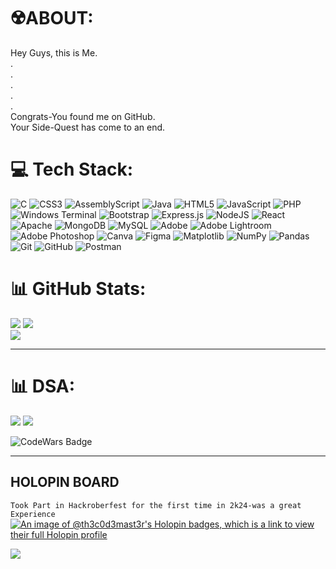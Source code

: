# ☢️ABOUT:
Hey Guys, this is Me.<br>.<br>.<br>.<br>.<br>.<br>Congrats-You found me on GitHub.<br>Your Side-Quest has come to an end.


# 💻 Tech Stack:
![C](https://img.shields.io/badge/c-%2300599C.svg?style=for-the-badge&logo=c&logoColor=white) ![CSS3](https://img.shields.io/badge/css3-%231572B6.svg?style=for-the-badge&logo=css3&logoColor=white) ![AssemblyScript](https://img.shields.io/badge/assembly%20script-%23000000.svg?style=for-the-badge&logo=assemblyscript&logoColor=white) ![Java](https://img.shields.io/badge/java-%23ED8B00.svg?style=for-the-badge&logo=openjdk&logoColor=white) ![HTML5](https://img.shields.io/badge/html5-%23E34F26.svg?style=for-the-badge&logo=html5&logoColor=white) ![JavaScript](https://img.shields.io/badge/javascript-%23323330.svg?style=for-the-badge&logo=javascript&logoColor=%23F7DF1E) ![PHP](https://img.shields.io/badge/php-%23777BB4.svg?style=for-the-badge&logo=php&logoColor=white) ![Windows Terminal](https://img.shields.io/badge/Windows%20Terminal-%234D4D4D.svg?style=for-the-badge&logo=windows-terminal&logoColor=white) ![Bootstrap](https://img.shields.io/badge/bootstrap-%238511FA.svg?style=for-the-badge&logo=bootstrap&logoColor=white) ![Express.js](https://img.shields.io/badge/express.js-%23404d59.svg?style=for-the-badge&logo=express&logoColor=%2361DAFB) ![NodeJS](https://img.shields.io/badge/node.js-6DA55F?style=for-the-badge&logo=node.js&logoColor=white) ![React](https://img.shields.io/badge/react-%2320232a.svg?style=for-the-badge&logo=react&logoColor=%2361DAFB) ![Apache](https://img.shields.io/badge/apache-%23D42029.svg?style=for-the-badge&logo=apache&logoColor=white) ![MongoDB](https://img.shields.io/badge/MongoDB-%234ea94b.svg?style=for-the-badge&logo=mongodb&logoColor=white) ![MySQL](https://img.shields.io/badge/mysql-4479A1.svg?style=for-the-badge&logo=mysql&logoColor=white) ![Adobe](https://img.shields.io/badge/adobe-%23FF0000.svg?style=for-the-badge&logo=adobe&logoColor=white) ![Adobe Lightroom](https://img.shields.io/badge/Adobe%20Lightroom-31A8FF.svg?style=for-the-badge&logo=Adobe%20Lightroom&logoColor=white) ![Adobe Photoshop](https://img.shields.io/badge/adobe%20photoshop-%2331A8FF.svg?style=for-the-badge&logo=adobe%20photoshop&logoColor=white) ![Canva](https://img.shields.io/badge/Canva-%2300C4CC.svg?style=for-the-badge&logo=Canva&logoColor=white) ![Figma](https://img.shields.io/badge/figma-%23F24E1E.svg?style=for-the-badge&logo=figma&logoColor=white) ![Matplotlib](https://img.shields.io/badge/Matplotlib-%23ffffff.svg?style=for-the-badge&logo=Matplotlib&logoColor=black) ![NumPy](https://img.shields.io/badge/numpy-%23013243.svg?style=for-the-badge&logo=numpy&logoColor=white) ![Pandas](https://img.shields.io/badge/pandas-%23150458.svg?style=for-the-badge&logo=pandas&logoColor=white) ![Git](https://img.shields.io/badge/git-%23F05033.svg?style=for-the-badge&logo=git&logoColor=white) ![GitHub](https://img.shields.io/badge/github-%23121011.svg?style=for-the-badge&logo=github&logoColor=white) ![Postman](https://img.shields.io/badge/Postman-FF6C37?style=for-the-badge&logo=postman&logoColor=white)


# 📊 GitHub Stats:
![](https://github-readme-stats.vercel.app/api?username=Th3C0d3Mast3r&theme=gotham&hide_border=false&include_all_commits=false&count_private=false)
![](https://github-readme-streak-stats.herokuapp.com/?user=Th3C0d3Mast3r&theme=gotham&hide_border=false)<br/>
![](https://github-readme-stats.vercel.app/api/top-langs/?username=Th3C0d3Mast3r&theme=gotham&hide_border=false&include_all_commits=false&count_private=false&layout=compact)

---

# 📊 DSA:
![](https://leetcode-badge-showcase.vercel.app/api?username=unofficialme&theme=black&border=no-border&animated=true)  ![](https://leetcard.jacoblin.cool/unofficialme?ext=heatmap)

![CodeWars Badge](https://www.codewars.com/users/unofficialMe/badges/large)

---

## HOLOPIN BOARD
```Took Part in Hackroberfest for the first time in 2k24-was a great Experience```
[![An image of @th3c0d3mast3r's Holopin badges, which is a link to view their full Holopin profile](https://holopin.me/th3c0d3mast3r)](https://holopin.io/@th3c0d3mast3r)

[![](https://visitcount.itsvg.in/api?id=Th3C0d3Mast3r&icon=0&color=0)](https://visitcount.itsvg.in)

